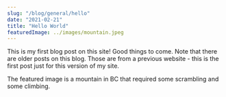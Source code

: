 ```yaml
---
slug: "/blog/general/hello"
date: "2021-02-21"
title: "Hello World"
featuredImage: ../images/mountain.jpeg
---
```


This is my first blog post on this site! Good things to come. Note that there are older posts on this blog. Those are from a previous website - this is the first post just for this version of my site.

The featured image is a mountain in BC that required some scrambling and some climbing.